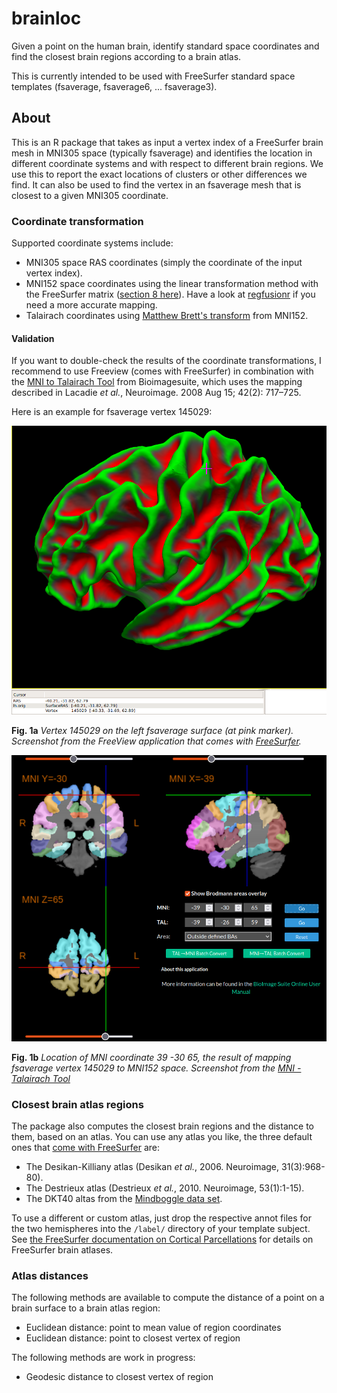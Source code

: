 # brainloc
Given a point on the human brain, identify standard space coordinates and find the closest brain regions according to a brain atlas.

This is currently intended to be used with FreeSurfer standard space templates (fsaverage, fsaverage6, ... fsaverage3).

## About

This is an R package that takes as input a vertex index of a FreeSurfer brain mesh in MNI305 space (typically fsaverage) and identifies the location in different coordinate systems and with respect to different brain regions. We use this to report the exact locations of clusters or other differences we find. It can also be used to find the vertex in an fsaverage mesh that is closest to a given MNI305 coordinate.

### Coordinate transformation

Supported coordinate systems include:

* MNI305 space RAS coordinates (simply the coordinate of the input vertex index).
* MNI152 space coordinates using the linear transformation method with the FreeSurfer matrix ([section 8 here](https://surfer.nmr.mgh.harvard.edu/fswiki/CoordinateSystems)). Have a look at [regfusionr](https://github.com/dfsp-spirit/regfusionr) if you need a more accurate mapping.
* Talairach coordinates using [Matthew Brett's transform](http://brainmap.org/training/BrettTransform.html) from MNI152.

#### Validation

If you want to double-check the results of the coordinate transformations, I recommend to use Freeview (comes with FreeSurfer) in combination with the [MNI to Talairach Tool](https://bioimagesuiteweb.github.io/bisweb-manual/tools/mni2tal.html) from Bioimagesuite, which uses the mapping described in Lacadie *et al.*, Neuroimage. 2008 Aug 15; 42(2): 717–725. 

Here is an example for fsaverage vertex 145029:

![Fig1a](./web/fsaverage_vertex_lh_145029.png?raw=true "Vertex 145029 on the left fsaverage surface.")

**Fig. 1a** *Vertex 145029 on the left fsaverage surface (at pink marker). Screenshot from the FreeView application that comes with [FreeSurfer](https://freesurfer.net).* 

![Fig1b](./web/fsaverage_vertex_lh_145029_MNI152_-39_-30_65.png?raw=true "Vertex 145029 on the left fsaverage surface.")

**Fig. 1b** *Location of MNI coordinate 39 -30  65, the result of mapping fsaverage vertex 145029 to MNI152 space. Screenshot from the [MNI - Talairach Tool](https://bioimagesuiteweb.github.io/bisweb-manual/tools/mni2tal.html)*



### Closest brain atlas regions

The package also computes the closest brain regions and the distance to them, based on an atlas. You can use any atlas you like, the three default ones that [come with FreeSurfer](https://surfer.nmr.mgh.harvard.edu/fswiki/CorticalParcellation) are:

* The Desikan-Killiany atlas (Desikan *et al.*, 2006. Neuroimage, 31(3):968-80).
* The Destrieux atlas (Destrieux *et al.*, 2010. Neuroimage, 53(1):1-15).
* The DKT40 altas from the [Mindboggle data set](https://mindboggle.info/data.html).

To use a different or custom atlas, just drop the respective annot files for the two hemispheres into the `/label/` directory of your template subject. See [the FreeSurfer documentation on Cortical Parcellations](https://surfer.nmr.mgh.harvard.edu/fswiki/CorticalParcellation) for details on FreeSurfer brain atlases.


### Atlas distances

The following methods are available to compute the distance of a point on a brain surface to a brain atlas region:

* Euclidean distance: point to mean value of region coordinates
* Euclidean distance: point to closest vertex of region

The following methods are work in progress:

* Geodesic distance to closest vertex of region

